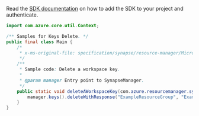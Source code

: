 Read the [SDK documentation](https://github.com/Azure/azure-sdk-for-java/blob/azure-resourcemanager-synapse_1.0.0-beta.3/sdk/synapse/azure-resourcemanager-synapse/README.md) on how to add the SDK to your project and authenticate.

```java
import com.azure.core.util.Context;

/** Samples for Keys Delete. */
public final class Main {
    /*
     * x-ms-original-file: specification/synapse/resource-manager/Microsoft.Synapse/stable/2021-06-01/examples/DeleteKey.json
     */
    /**
     * Sample code: Delete a workspace key.
     *
     * @param manager Entry point to SynapseManager.
     */
    public static void deleteAWorkspaceKey(com.azure.resourcemanager.synapse.SynapseManager manager) {
        manager.keys().deleteWithResponse("ExampleResourceGroup", "ExampleWorkspace", "somekey", Context.NONE);
    }
}
```
